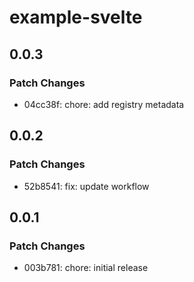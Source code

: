 # example-svelte

## 0.0.3

### Patch Changes

- 04cc38f: chore: add registry metadata

## 0.0.2

### Patch Changes

- 52b8541: fix: update workflow

## 0.0.1

### Patch Changes

- 003b781: chore: initial release
